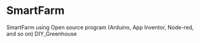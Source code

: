 # SmartFarm
SmartFarm using Open source program (Arduino, App Inventor, Node-red, and so on)
DIY_Greenhouse
